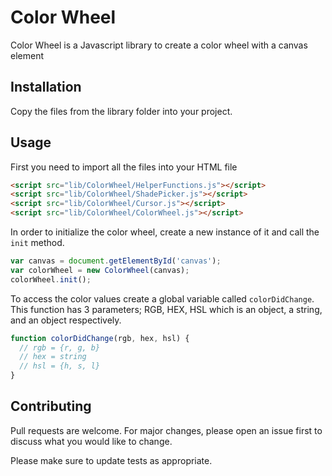 # Color Wheel
Color Wheel is a Javascript library to create a color wheel with a canvas element

## Installation
Copy the files from the library folder into your project.

## Usage
First you need to import all the files into your HTML file
```html
<script src="lib/ColorWheel/HelperFunctions.js"></script>
<script src="lib/ColorWheel/ShadePicker.js"></script>
<script src="lib/ColorWheel/Cursor.js"></script>
<script src="lib/ColorWheel/ColorWheel.js"></script>
```
In order to initialize the color wheel, create a new instance of it and call the `init` method.
```javascript
var canvas = document.getElementById('canvas');
var colorWheel = new ColorWheel(canvas);
colorWheel.init();
```
To access the color values create a global variable called `colorDidChange`. This function has 3 parameters; RGB, HEX, HSL which is an object, a string, and an object respectively.
```javascript
function colorDidChange(rgb, hex, hsl) {
  // rgb = {r, g, b}
  // hex = string
  // hsl = {h, s, l}
}
```

## Contributing
Pull requests are welcome. For major changes, please open an issue first to discuss what you would like to change.

Please make sure to update tests as appropriate.
